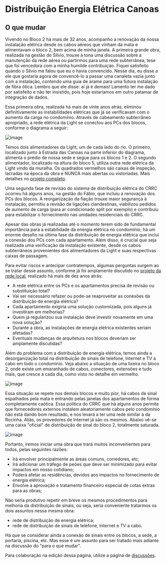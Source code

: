 # Distribuição Energia Elétrica Canoas
  
## O que mudar

Vivendo no Bloco 2 há mais de 32 anos, acompanho a renovação da nossa instalação elétrica desde os cabos aéreos que vinham da mata e alimentavam o bloco 2, bem acima de minha janela. A primeira grande obra, realizada na gestão do Sílvio, trouxe à tona uma discussão sobre a manutenção da rede aérea ou partirmos para uma rede subterrânea, tese que foi vencedora com a minha humilde contribuição. Fiquei satisfeito quando o Sílvio me falou que eu o havia convencido. Nesse dia, eu disse a ele que gostaria agora de convencê-lo a passar uma canaleta vazia junto com a instalação, contendo uma guia de arame para uma futura instalação de fibra ótica. Lembro que ele disse: aí já é demais! Lamento ter me dado por satisfeito e não ter insistido, pois hoje estaríamos em outro patamar de integração de dados.

Essa primeira obra, realizada há mais de vinte anos atrás, eliminou definitivamente as instabilidades elétricas que já se verificavam com o aumento da carga no condomínio. Através de cabeamento subterrâneo  apropriado, a rede elétrica da Light se conectou aos PCs dos blocos, conforme o diagrama a seguir:

![image](https://user-images.githubusercontent.com/86032/110648744-bf08c580-8197-11eb-9ee1-96928ef13be7.png)

Temos dois alimentadores da Light, um de cada lado do rio. O primeiro, localizado junto à Estrada das Canoas na parte inferior do diagrama, alimenta o prédio de nossa sede e segue para os blocos 1 e 2. O segundo alimentador,  localizado na altura do bloco 5, utiliza outra rede elétrica da Light vindo da muralha. Os quadrados vermelhos são caixas de inspeção, lacradas na época da obra e NUNCA mais abertas ou vistoriadas. Mais detalhes no [projeto completo](https://github.com/recreiocanoas/radar/blob/master/2009-12-rede_local_canoas/Projeto_Rede_Local_Canoas_1.0.pdf).

Uma segunda fase de revisão do sistema de distribuição elétrica do CRRC ocorreu há alguns anos, na gestão do Fábio, que incluiu a renovação dos PCs dos blocos. A reorganização da fiação trouxe maior segurança à instalação, permitiu a revisão de ligações clandestinas, viabilizou pedidos de aumento de carga (para ar condicionado split por exemplo) e contribuiu para estabilizar o fornecimento nas unidades residenciais do CRRC.

Apesar das obras já realizadas até o momento terem sido de fundamental importância para a estabilidade da energia elétrica no condomínio, há um enorme desafio na última fase da distribuição de energia elétrica que inclui a conexão dos PCs com cada apartamento. Além disso, é crucial que seja realizada uma verificação da instalação existente, desde os cabos subterrâneos provenientes dos alimentadores da Light e suas respectivas caixas de passagem.

Para evitar riscos e antecipar contratempos, algumas perguntas surgem ao se tratar desse assunto, conforme já foi amplamente discutido no [projeto da rede  local](https://github.com/recreiocanoas/radar/tree/master/2009-12-rede_local_canoas), realizado há mais de dez anos atrás:

- A rede elétrica entre os PCs e os apartamentos precisa de revisão ou substituição total?
- Vai ser necessário refazer ou pode-se reaproveitar as conexões da distribuição de energia elétrica?
- Cada apartamento exigiria uma solução customizada, pois alguns já investiram em melhorias?
- Quem já regularizou sua instalação deve investir novamente em uma nova solução?
- Durante a obra, as instalações de energia elétrica existentes seriam afetadas?
- Eventuais mudanças de arquitetura nos blocos deveriam ser amplamente discutidas?

Além do problema com a distribuição de energia elétrica, temos ainda a desorganização total na distribuição de sinais de telefone, Internet e TV a cabo em todo o condomínio. Veja abaixo a situação de uma lixeira no bloco 2, onde existe um emaranhado de cabos, conectores, extensões e tudo mais, que cresce a cada dia, como visto no detalhe em vermelho.

![image](https://user-images.githubusercontent.com/86032/110663902-adc6b580-81a5-11eb-8f97-e93291d62c6f.png)

Essa situação se repete nos demais blocos e muito pior, há cabos de sinal espalhados pela mata e entrando pelas janelas dos apartamentos de forma completamente caótica. Essa política do CRRC que há alguns anos permite que fornecedores externos instalem aleatoriamente cabos pelo condomínio não está dando bom resultado, e nos levará a ter uma rede similar à da Rocinha. Aliás, os provedores de Internet já são os mesmos. Abaixo vê-se uma caixa "oficial" de distribuição de sinal do bloco 2, totalmente saturada.

![image](https://user-images.githubusercontent.com/86032/110668003-98538a80-81a9-11eb-92cc-6f190c4dff84.png)

Portanto, iremos iniciar uma obra que trará muitos inconvenientes para todos, pelas seguintes razões:

- Irá envolver principalmente as áreas comuns, corredores, etc;
- Irá adicionar um tráfego de peões que deve ser minimizado para evitar impactos em nosso cotidiano;
- Poderá afetar as residências, devidos aos impactos no fornecimento de energia elétrica;
- Envolve a aprovação e tratamento financeiro especial de cotas extras para as obras;

Não seria produtivo repetir em breve os mesmos procedimentos para melhoria da distribuição de sinais, ou seja, seria conveniente tratarmos os dois assuntos nessa mesma obra:

- rede de distribuição de energia elétrica;
- rede de distribuição de sinais de telefone, Internet e TV a cabo.

Há que se considerar ainda a conexão de sinais entre os blocos, a sede, a portaria, piscina, etc. Mas esse é um assunto para ser tratado mais adiante na discussão do "para o que mudar".

Para colaboração na edição dessa página, utilize a página de [discussões](https://github.com/recreiocanoas/radar/discussions).